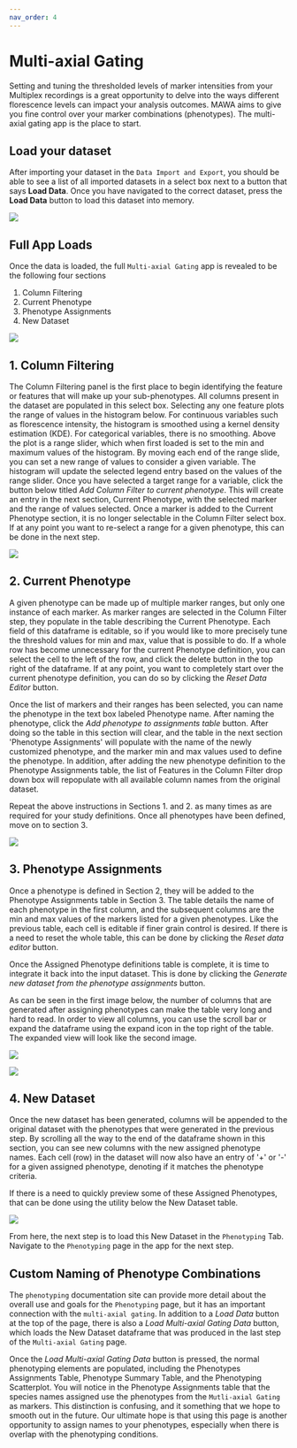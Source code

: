 ```yaml
---
nav_order: 4
---
```


# Multi-axial Gating

Setting and tuning the thresholded levels of marker intensities from your Multiplex recordings is a great opportunity to delve into the ways different florescence levels can impact your analysis outcomes. MAWA aims to give you fine control over your marker combinations (phenotypes). The multi-axial gating app is the place to start.

## Load your dataset
After importing your dataset in the `Data Import and Export`, you should be able to see a list of all imported datasets in a select box next to a button that says **Load Data**. Once you have navigated to the correct dataset, press the **Load Data** button to load this dataset into memory. 

![](./assets/images/MaG_LoadData.png)

## Full App Loads
Once the data is loaded, the full `Multi-axial Gating` app is revealed to be the following four sections
1. Column Filtering
1. Current Phenotype
1. Phenotype Assignments
1. New Dataset

![](./assets/images/MaG_FullApp.png)

## 1. Column Filtering
The Column Filtering panel is the first place to begin identifying the feature or features that will make up your sub-phenotypes. All columns present in the dataset are populated in this select box. Selecting any one feature plots the range of values in the histogram below. For continuous variables such as florescence intensity, the histogram is smoothed using a kernel density estimation (KDE). For categorical variables, there is no smoothing. Above the plot is a range slider, which when first loaded is set to the min and maximum values of the histogram. By moving each end of the range slide, you can set a new range of values to consider a given variable. The histogram will update the selected legend entry based on the values of the range slider. Once you have selected a target range for a variable, click the button below titled *Add Column Filter to current phenotype*. This will create an entry in the next section, Current Phenotype, with the selected marker and the range of values selected. Once a marker is added to the Current Phenotype section, it is no longer selectable in the Column Filter select box. If at any point you want to re-select a range for a given phenotype, this can be done in the next step. 

![](./assets/images/MaG_Column_Filter.png)

## 2. Current Phenotype
A given phenotype can be made up of multiple marker ranges, but only one instance of each marker. As marker ranges are selected in the Column Filter step, they populate in the table describing the Current Phenotype. Each field of this dataframe is editable, so if you would like to more precisely tune the threshold values for min and max, value that is possible to do. If a whole row has become unnecessary for the current Phenotype definition, you can select the cell to the left of the row, and click the delete button in the top right of the dataframe. If at any point, you want to completely start over the current phenotype definition, you can do so by clicking the *Reset Data Editor* button.

Once the list of markers and their ranges has been selected, you can name the phenotype in the text box labeled Phenotype name. After naming the phenotype, click the *Add phenotype to assignments table* button. After doing so the table in this section will clear, and the table in the next section 'Phenotype Assignments' will populate with the name of the newly customized phenotype, and the marker min and max values used to define the phenotype. In addition, after adding the new phenotype definition to the Phenotype Assignments table, the list of Features in the Column Filter drop down box will repopulate with all available column names from the original dataset. 

Repeat the above instructions in Sections 1. and 2. as many times as are required for your study definitions. Once all phenotypes have been defined, move on to section 3.

![](./assets/images/MaG_CurrentPheno.png)

## 3. Phenotype Assignments
Once a phenotype is defined in Section 2, they will be added to the Phenotype Assignments table in Section 3. The table details the name of each phenotype in the first column, and the subsequent columns are the min and max values of the markers listed for a given phenotypes. Like the previous table, each cell is editable if finer grain control is desired. If there is a need to reset the whole table, this can be done by clicking the *Reset data editor* button. 

Once the Assigned Phenotype definitions table is complete, it is time to integrate it back into the input dataset. This is done by clicking the *Generate new dataset from the phenotype assignments* button.

As can be seen in the first image below, the number of columns that are generated after assigning phenotypes can make the table very long and hard to read. In order to view all columns, you can use the scroll bar or expand the dataframe using the expand icon in the top right of the table. The expanded view will look like the second image.

![](./assets/images/MaG_PhenoAssign1.png)

![](./assets/images/MaG_PhenoAssign2.png)

## 4. New Dataset

Once the new dataset has been generated, columns will be appended to the original dataset with the phenotypes that were generated in the previous step. By scrolling all the way to the end of the dataframe shown in this section, you can see new columns with the new assigned phenotype names. Each cell (row) in the dataset will now also have an entry of '+' or '-' for a given assigned phenotype, denoting if it matches the phenotype criteria.

If there is a need to quickly preview some of these Assigned Phenotypes, that can be done using the utility below the New Dataset table.

![](./assets/images/MaG_NewDataset.png)

From here, the next step is to load this New Dataset in the `Phenotyping` Tab. Navigate to the `Phenotyping` page in the app for the next step.

## Custom Naming of Phenotype Combinations

The `phenotyping` documentation site can provide more detail about the overall use and goals for the `Phenotyping` page, but it has an important connection with the `multi-axial gating`. In addition to a *Load Data* button at the top of the page, there is also a *Load Multi-axial Gating Data* button, which loads the New Dataset dataframe that was produced in the last step of the `Multi-axial Gating` page. 

Once the *Load Multi-axial Gating Data* button is pressed, the normal phenotyping elements are populated, including the Phenotypes Assignments Table, Phenotype Summary Table, and the Phenotyping Scatterplot. You will notice in the Phenotype Assignments table that the species names assigned use the phenotypes from the `Mutli-axial Gating` as markers. This distinction is confusing, and it something that we hope to smooth out in the future. Our ultimate hope is that using this page is another opportunity to assign names to your phenotypes, especially when there is overlap with the phenotyping conditions. 